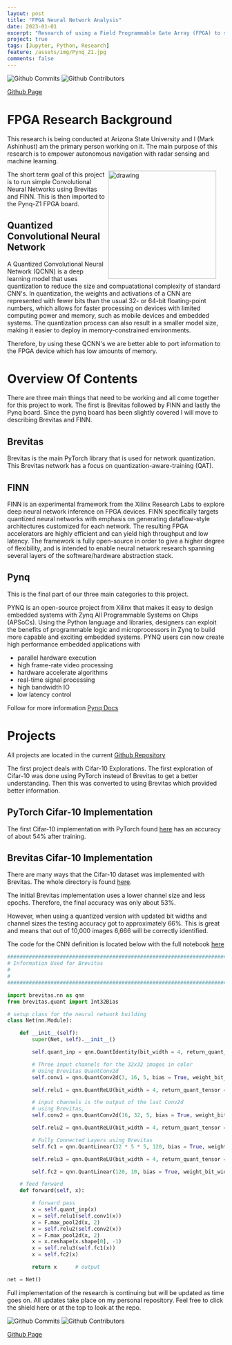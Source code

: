 ```yaml
---
layout: post
title: "FPGA Neural Network Analysis"
date: 2023-01-01
excerpt: "Research of using a Field Programmable Gate Array (FPGA) to study algorithms using hardware resilience. The main purpose of this is to further empower autonomous navigation with radar sensing and machine learning."
project: true
tags: [Jupyter, Python, Research]
feature: /assets/img/Pynq_Z1.jpg
comments: false
---
```


![Github Commits](https://img.shields.io/github/last-commit/Markay12/pynq-finn-FPGA?color=orange&label=Last%20Commit&style=plastic)
![Github Contributors](https://img.shields.io/github/contributors/Markay12/pynq-finn-fpga?label=Contributors)

[Github Page](github.com/Markay12/pynq-finn-FPGA)

# FPGA Research Background

This research is being conducted at Arizona State University and I (Mark Ashinhust) am the primary person working on it. The main purpose of this research is to empower autonomous navigation with radar sensing and machine learning.

<img align="right" src="http://lh3.googleusercontent.com/gMS-DWfKG4hTjUpAnOpT51ReoTOgWxQGLcyW1754gOTt-JhIbmtlT6FVllAp6OTkqH-5Lcz1NsygD2FtbVYfXJeZ6w=s388" alt="drawing" style="margin-right: 20px" width="250"/>

The short term goal of this project is to run simple Convolutional Neural Networks using Brevitas and FINN. This is then imported to the Pynq-Z1 FPGA board.

## Quantized Convolutional Neural Network

A Quantized Convolutional Neural Network (QCNN) is a deep learning model that uses quantization to reduce the size and compuatational complexity of standard CNN's. In quantization, the weights and activations of a CNN are represented with fewer bits than the usual 32- or 64-bit floating-point numbers, which allows for faster processing on devices with limited computing power and memory, such as mobile devices and embedded systems. The quantization process can also result in a smaller model size, making it easier to deploy in memory-constrained environments.

Therefore, by using these QCNN's we are better able to port information to the FPGA device which has low amounts of memory.

# Overview Of Contents

There are three main things that need to be working and all come together for this project to work. The first is Brevitas followed by FINN and lastly the Pynq board. Since the pynq board has been slightly covered I will move to describing Brevitas and FINN.

## Brevitas

Brevitas is the main PyTorch library that is used for network quantization. This Brevitas network has a focus on quantization-aware-training (QAT).

## FINN

FINN is an experimental framework from the Xilinx Research Labs to explore deep neural network inference on FPGA devices. FINN specifically targets quantized neural networks with emphasis on generating dataflow-style architectures customized for each network. The resulting FPGA accelerators are highly efficient and can yield high throughput and low latency. The framework is fully open-source in order to give a higher degree of flexibility, and is intended to enable neural network research spanning several layers of the software/hardware abstraction stack.

## Pynq

This is the final part of our three main categories to this project.

PYNQ is an open-source project from Xilinx that makes it easy to design embedded systems with Zynq All Programmable Systems on Chips (APSoCs). Using the Python language and libraries, designers can exploit the benefits of programmable logic and microprocessors in Zynq to build more capable and exciting embedded systems. PYNQ users can now create high performance embedded applications with

-   parallel hardware execution
-   high frame-rate video processing
-   hardware accelerate algorithms
-   real-time signal processing
-   high bandwidth IO
-   low latency control

Follow for more information [Pynq Docs](http://www.pynq.io/)

# Projects

All projects are located in the current [Github Repository](https://github.com/Markay12/pynq-finn-FPGA)

The first project deals with Cifar-10 Explorations. The first exploration of Cifar-10 was done using PyTorch instead of Brevitas to get a better understanding. Then this was converted to using Brevitas which provided better information.

## PyTorch Cifar-10 Implementation

The first Cifar-10 implementation with PyTorch found [here](https://github.com/Markay12/pynq-finn-FPGA/blob/main/Cifar10_Exploration/PyTorch/Cifar10_PytorchImplementation.ipynb) has an accuracy of about 54% after training.

## Brevitas Cifar-10 Implementation

There are many ways that the Cifar-10 dataset was implemented with Brevitas. The whole directory is found [here](https://github.com/Markay12/pynq-finn-FPGA/tree/main/Cifar10_Exploration/Brevitas).

The initial Brevitas implementation uses a lower channel size and less epochs. Therefore, the final accuracy was only about 53%.

However, when using a quantized version with updated bit widths and channel sizes the testing accuracy got to approximately 66%. This is great and means that out of 10,000 images 6,666 will be correctly identified.

The code for the CNN definition is located below with the full notebook [here](https://github.com/Markay12/pynq-finn-FPGA/blob/main/Cifar10_Exploration/Brevitas/Cifar10_Brevitas_QuantizedTwentyEpochFullTraining.ipynb)

```Python
####################################################################################################################
# Information Used for Brevitas
#
#
####################################################################################################################

import brevitas.nn as qnn
from brevitas.quant import Int32Bias

# setup class for the neural network building
class Net(nn.Module):

    def __init__(self):
        super(Net, self).__init__()

        self.quant_inp = qnn.QuantIdentity(bit_width = 4, return_quant_tensor = True)

        # Three input channels for the 32x32 images in color
        # Using Brevitas QuantConv2d
        self.conv1 = qnn.QuantConv2d(3, 16, 5, bias = True, weight_bit_width = 4, bias_quant = Int32Bias)   # in_channels = 3, out_channels = 6, kernel_size = 5

        self.relu1 = qnn.QuantReLU(bit_width = 4, return_quant_tensor = True)

        # input channels is the output of the last Conv2d
        # using Brevitas,
        self.conv2 = qnn.QuantConv2d(16, 32, 5, bias = True, weight_bit_width = 4, bias_quant = Int32Bias)  # in_channels = 6, out_channels = 16, kernel_size = 5

        self.relu2 = qnn.QuantReLU(bit_width = 4, return_quant_tensor = True)

        # Fully Connected Layers using Brevitas
        self.fc1 = qnn.QuantLinear(32 * 5 * 5, 120, bias = True, weight_bit_width = 4, bias_quant = Int32Bias)

        self.relu3 = qnn.QuantReLU(bit_width = 4, return_quant_tensor = True)

        self.fc2 = qnn.QuantLinear(120, 10, bias = True, weight_bit_width = 4, bias_quant = Int32Bias)

    # feed forward
    def forward(self, x):

        # forward pass
        x = self.quant_inp(x)
        x = self.relu1(self.conv1(x))
        x = F.max_pool2d(x, 2)
        x = self.relu2(self.conv2(x))
        x = F.max_pool2d(x, 2)
        x = x.reshape(x.shape[0], -1)
        x = self.relu3(self.fc1(x))
        x = self.fc2(x)

        return x      # output

net = Net()
```

Full implementation of the research is continuing but will be updated as time goes on. All updates take place on my personal repository. Feel free to click the shield here or at the top to look at the repo.

![Github Commits](https://img.shields.io/github/last-commit/Markay12/pynq-finn-FPGA?color=orange&label=Last%20Commit&style=plastic)
![Github Contributors](https://img.shields.io/github/contributors/Markay12/pynq-finn-fpga?label=Contributors)

[Github Page](github.com/Markay12/pynq-finn-FPGA)
